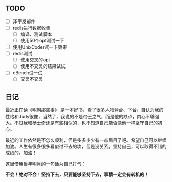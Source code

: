 ## TODO
- [ ] 泽平发邮件
- [ ] redis进行数据收集
	- [ ] 编译、测试脚本
	- [ ] 使用50个opt测试一下
- [ ] 使用UnixCoder试一下效果
- [ ] redis测试
	- [ ] 使用交叉的opt
	- [ ] 使用不交叉的结果试试
- [ ] cBench试一试
	- [ ] 交叉不交叉

## 日记
最近正在读《明朝那些事》 是一本好书，看了很多人物登台、下台。自认为我的性格和Judy很像，当然了，我说的不是帝王之气，而是他的缺点，内心不够强大。不过我和杨士奇还是有些相似的，也不知道自己能否像他一样坚守自己的初心。

最近的工作依然是不怎么顺利，但是多多少少有一点眉目了吧。希望自己可以继续加油。人生有很多很多看似过不去的坎，但是没关系，坚持自己，可以取得不错的成绩的。加油！

这里借用当年明月的一句话为自己打气：

**不会！绝对不会！坚持下去，只要能够坚持下去，事情一定会有转机的！**